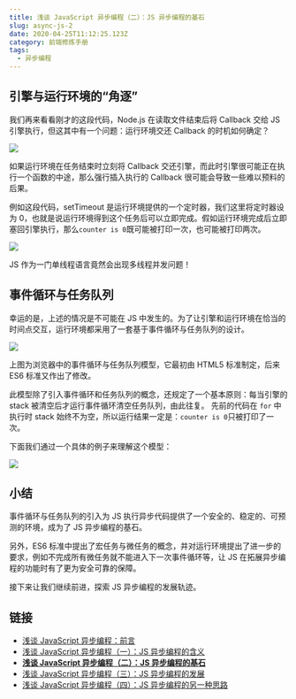 ```yaml
---
title: 浅谈 JavaScript 异步编程（二）：JS 异步编程的基石
slug: async-js-2
date: 2020-04-25T11:12:25.123Z
category: 前端修炼手册
tags:
  - 异步编程
---
```


## 引擎与运行环境的“角逐”

我们再来看看刚才的这段代码，Node.js 在读取文件结束后将 Callback 交给 JS 引擎执行，但这其中有一个问题：运行环境交还 Callback 的时机如何确定？

![](/images/uploads/async-js-2-1.png)

如果运行环境在任务结束时立刻将 Callback 交还引擎，而此时引擎很可能正在执行一个函数的中途，那么强行插入执行的 Callback 很可能会导致一些难以预料的后果。

例如这段代码，setTimeout 是运行环境提供的一个定时器，我们这里将定时器设为 0，也就是说运行环境得到这个任务后可以立即完成。假如运行环境完成后立即塞回引擎执行，那么`counter is 0`既可能被打印一次，也可能被打印两次。

![](/images/uploads/async-js-2-2.png)

JS 作为一门单线程语言竟然会出现多线程并发问题！

## 事件循环与任务队列

幸运的是，上述的情况是不可能在 JS 中发生的。为了让引擎和运行环境在恰当的时间点交互，运行环境都采用了一套基于事件循环与任务队列的设计。

![](/images/uploads/async-js-2-3.png)

上图为浏览器中的事件循环与任务队列模型，它最初由 HTML5 标准制定，后来 ES6 标准又作出了修改。

此模型除了引入事件循环和任务队列的概念，还规定了一个基本原则：每当引擎的 stack 被清空后才运行事件循环清空任务队列，由此往复。
先前的代码在 `for` 中执行时 stack 始终不为空，所以运行结果一定是：`counter is 0`只被打印了一次。

下面我们通过一个具体的例子来理解这个模型：

![](/images/uploads/async-js-2-4.gif)

## 小结

事件循环与任务队列的引入为 JS 执行异步代码提供了一个安全的、稳定的、可预测的环境，成为了 JS 异步编程的基石。

另外，ES6 标准中提出了宏任务与微任务的概念，并对运行环境提出了进一步的要求，例如不完成所有微任务就不能进入下一次事件循环等，让 JS 在拓展异步编程的功能时有了更为安全可靠的保障。

接下来让我们继续前进，探索 JS 异步编程的发展轨迹。

## 链接

- [浅谈 JavaScript 异步编程：前言](/articles/async-js)
- [浅谈 JavaScript 异步编程（一）：JS 异步编程的含义](/articles/async-js-1)
- **[浅谈 JavaScript 异步编程（二）：JS 异步编程的基石](/articles/async-js-2)**
- [浅谈 JavaScript 异步编程（三）：JS 异步编程的发展](/articles/async-js-3)
- [浅谈 JavaScript 异步编程（四）：JS 异步编程的另一种思路](/articles/async-js-4)
